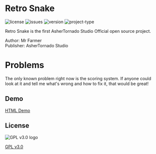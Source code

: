 # Retro Snake
![license](https://img.shields.io/github/license/AsherTornado2/RetroSnake?color=gree&logo=test)
![issues](https://img.shields.io/github/issues/AsherTornado2/RetroSnake)
![version](https://img.shields.io/badge/Version-1.0.0-blue)
![project-type](https://img.shields.io/badge/AsherTornado%20Studio-Open%20Source%20Project-brightgreen)

Retro Snake is the first AsherTornado Studio Official open source project.

Author: Mr Farmer <br>
Publisher: AsherTornado Studio

# Problems
The only known problem right now is the scoring system.
If anyone could look at it and tell me what's wrong and how to fix it, that would be great!

## Demo
[HTML Demo](https://ashertornado2.github.io/RetroSnake)


## License
![GPL v3.0 logo](https://github.com/AsherTornado-Studio/RetroSnake/blob/main/images/gpl-v3-logo.svg)

[GPL v3.0](https://www.gnu.org/licenses/gpl-3.0.en.html)


